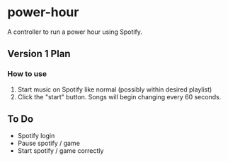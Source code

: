 # power-hour

A controller to run a power hour using Spotify.

## Version 1 Plan

### How to use

1. Start music on Spotify like normal (possibly within desired playlist)
2. Click the "start" button. Songs will begin changing every 60 seconds.

## To Do

- Spotify login
- Pause spotify / game
- Start spotify / game correctly